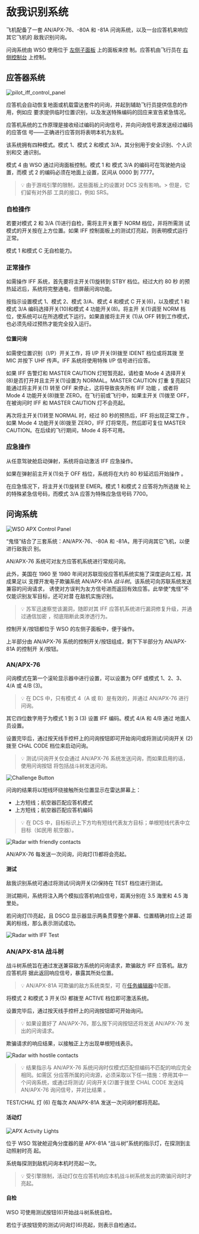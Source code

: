 # 敌我识别系统

飞机配备了一套 AN/APX-76、-80A 和 -81A 问询系统，以及一台应答机来响应其它飞机的
敌我识别问询。

问询系统由 WSO 使用位于
[左侧子面板](../cockpit/wso/left_sub_panel.md#apx-80-control-panel) 上的面板来控
制。应答机由飞行员在
[右侧控制台](../cockpit/pilot/right_console/center_section.md#iff-control-panel)
上控制。

## 应答器系统

![pilot_iff_control_panel](../img/pilot_iff_panel.jpg)

应答机会自动恢复地面或机载雷达套件的问询，并起到辅助飞行员提供信息的作用，例如应
要求提供临时位置识别，以及发送特殊编码的回应来宣告紧急情况。

应答机系统的工作原理是接收经过编码的问询信号，并向问询信号源发送经过编码的应答信
号——正确进行应答则将表明本机为友机。

该系统拥有四种模式。模式 1、模式 2 和模式 3/A，其分别用于安全识别、个人识别和交
通识别。

模式 4 由 WSO 通过问询面板控制。模式 1 和 模式 3/A 的编码可在驾驶舱内设置，而模
式 2 的编码必须在地面上设置，区间从 0000 到 7777。

> 💡 由于游戏引擎的限制，这些面板上的设置对 DCS 没有影响。> 但是，它们留有对外部
> 工具的接口，例如 SRS。

### 自检操作

若要对模式 2 和 3/A (<num>1</num>)进行自检，需将主开关置于 NORM 档位，并将所需测
试模式的开关按在上方位置。如果 IFF 控制面板上的测试灯亮起，则表明模式运行正常。

模式 1 和模式 C 无自检能力。

### 正常操作

如需操作 IFF 系统，首先要将主开关(<num>1</num>)旋转到 STBY 档位。经过大约 80 秒
的预热延迟后，系统将完整通电，但屏蔽问询功能。

按指示设置模式 1、模式 2、模式 3/A、模式 4 和模式 C 开关(<num>6</num>)，以及模式
1 和模式 3/A 编码选择开关(<num>10</num>)和模式 4 功能开关(<num>8</num>)。将主开
关(<num>1</num>)调至 NORM 档位，使系统可以在所选模式下运行。如果直接将主开关
(<num>1</num>)从 OFF 转到工作模式，也必须先经过预热才能完全投入运行。

#### 位置问询

如需使位置识别（I/P）开关工作，将 I/P 开关(<num>9</num>)拨至 IDENT 档位或将其拨
至 MIC 并按下 UHF 传声。IFF 系统将使用特殊 I/P 信号进行应答。

如果 IFF 告警灯和 MASTER CAUTION 灯短暂亮起，请检查 Mode 4 选择开关
(<num>8</num>)是否打开并且主开关(<num>1</num>)设置为 NORMAL。MASTER CAUTION 灯重
复亮起只能通过将主开关(<num>1</num>) 转至 OFF 来停止，这将导致丧失所有 IFF 功能
，或者将 Mode 4 功能开关(<num>8</num>)拨至 ZERO。在飞行前或飞行中，如果主开关
(<num>1</num>)拨至 OFF，在被询问时 IFF 和 MASTER CAUTION 灯不会亮起。

再次将主开关(<num>1</num>)转至 NORMAL 时，经过 80 秒的预热后，IFF 将出现正常工作
。如果 Mode 4 功能开关(<num>8</num>)拨至 ZERO，IFF 灯将常亮，然后即可复位 MASTER
CAUTION。在后续的飞行期间，Mode 4 将不可用。

### 应急操作

从任意驾驶舱启动弹射，系统将自动激活 IFF 应急操作。

如果在弹射前主开关(<num>1</num>)处于 OFF 档位，系统将在大约 80 秒延迟后开始操作
。

在应急情况下，将主开关(<num>1</num>)旋转至 EMER。模式 1 和模式 2 应答将为所选拨
轮上的特殊紧急信号码，而模式 3/A 应答为特殊应急信号码 7700。

## 问询系统

![WSO APX Control Panel](../img/wso_apx_80.jpg)

“鬼怪”结合了三套系统：AN/APX-76、-80A 和 -81A，用于问询其它飞机，以便进行敌我识
别。

AN/APX-76 系统可对友方应答机系统进行常规问询。

此外，美国在 1960 至 1980 年间对苏联现役应答机系统实施了深度逆向工程，其成果足以
支撑开发电子欺骗系统 AN/APX-81A _战斗树_。该系统可向苏联系统发送兼容的问询请求，
诱使对方误判为友方信号进而返回有效应答。此举使"鬼怪"不仅能识别友军目标，还可对潜
在敌机实施识别。

> 💡 苏军迅速察觉该漏洞，随即对其 IFF 应答机系统进行漏洞修复升级，并通过通信加密
> ，彻底阻断此类渗透行为。

控制开关/按钮都位于 WSO 的左侧子面板中，便于操作。

上半部分由 AN/APX-76 系统的控制开关/按钮组成，剩下下半部分为 AN/APX-81A 的控制开
关/按钮。

### AN/APX-76

问询模式在第一个滚轮显示器中进行设置，可以设置为 OFF 或模式 1、2、3、4/A 或 4/B
(<num>3</num>)。

> 💡 在 DCS 中，只有模式 4（A 或 B）是有效的，并通过 AN/APX-76 进行问询。

其它四位数字用于为模式 1 到 3 (<num>3</num>) 设置 IFF 编码。模式 4/A 和 4/B 通过
地面人员设置。

设置完毕后，通过按天线手控杆上的问询按钮即可开始询问或将测试/问询开关
(<num>2</num>)拨至 CHAL CODE 档位来启动问询。

> 💡 测试/问询开关仅会通过 AN/APX-76 系统发送问询，而如果启用的话，使用问询按钮
> 将包括战斗树发送问询。

![Challenge Button](../img/wso_antenna_hand_control_challenge_button.jpg)

问询的结果将以短线环绕接触所处位置显示在雷达屏幕上：

- 上方短线；航空器匹配应答机模式
- 上方短线；航空器匹配应答机编码

> 💡 在 DCS 中，目标标识上下方均有短线代表友方目标；单根短线代表中立目标（如民用
> 航空器）。

![Radar with friendly contacts](../img/radar_iff_friendly.jpg)

AN/APX-76 每发送一次问询，问询灯(<num>1</num>)都将会亮起。

#### 测试

敌我识别系统可通过将测试/问询开关(<num>2</num>)保持在 TEST 档位进行测试。

测试期间，系统将注入两个模拟应答机响应信号，距离分别在 3.5 海里和 4.5 海里处。

若问询灯(<num>1</num>)亮起，且 DSCG 显示器显示两条贯穿整个屏幕、位置精确对应上述
距离的标线，那么表示测试成功。

![Radar with IFF Test](../img/radar_iff_test.jpg)

### AN/APX-81A 战斗树

战斗树系统旨在通过发送兼容敌方系统的问询请求，欺骗敌方 IFF 应答机。敌方应答机将
据此返回响应信号，暴露其所处位置。

> 💡 AN/APX-81A 可欺骗的敌方系统类型，可
> 在[任务编辑器](../dcs/mission_editor.md#combat-tree-spoofable)中配置。

将模式 2 和模式 3 开关(<num>5</num>) 都拨至 ACTIVE 档位即可激活系统。

设置完毕后，通过按天线手控杆上的问询按钮即可开始询问。

> 💡 如果设置好了 AN/APX-76，那么按下问询按钮还将发送 AN/APX-76 发出的问询请求。

欺骗请求的响应结果，以接触正上方出现单根短线表示。

![Radar with hostile contacts](../img/radar_iff_hostile.jpg)

> 💡 结果指示与 AN/APX-76 系统问询时仅模式匹配但编码不匹配的响应完全相同。如需区
> 分应答所属的问询源，必须采取以下任一措施：停用其中一个问询系统，或通过将测试/
> 问询开关(<num>2</num>)置于拨至 CHAL CODE 发送纯 AN/APX-76 询问信号，并对比结果
> 。

TEST/CHAL 灯 (<num>6</num>) 在每次 AN/APX-81A 发送一次问询时都将亮起。

#### 活动灯

![APX Activity Lights](../img/wso_apx_81_light.jpg)

位于 WSO 驾驶舱迎角分度器的是 APX-81A “战斗树”系统的指示灯，在探测到主动照射时亮
起。

系统每探测到敌机问询本机时亮起一次。

> 💡 受引擎限制，活动灯仅在应答机响应本机战斗树系统发出的欺骗问询时才亮起。

#### 自检

WSO 可使用测试按钮(<num>6</num>)开始战斗树系统自检。

若位于该按钮旁的测试/问询灯(<num>6</num>)亮起，则表示自检通过。
